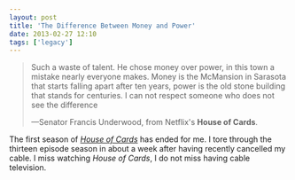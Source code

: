 ```yaml
---
layout: post
title: 'The Difference Between Money and Power'
date: 2013-02-27 12:10
tags: ['legacy']
---
```


<blockquote>
    <p>Such a waste of talent. He chose money over power, in this town a mistake nearly everyone makes. Money is the McMansion in Sarasota that starts falling apart after ten years, power is the old stone building that stands for centuries. I can not respect someone who does not see the difference</p><footer>&mdash;Senator Francis Underwood, from Netflix's <strong>House of Cards</strong>.</footer>
</blockquote>

The first season of _[House of Cards](http://movies.netflix.com/WiMovie/House_of_Cards/70178217?locale=en-US)_ has ended for me. I tore through the thirteen episode season in about a week after having recently cancelled my cable. I miss watching _House of Cards_, I do not miss having cable television.
